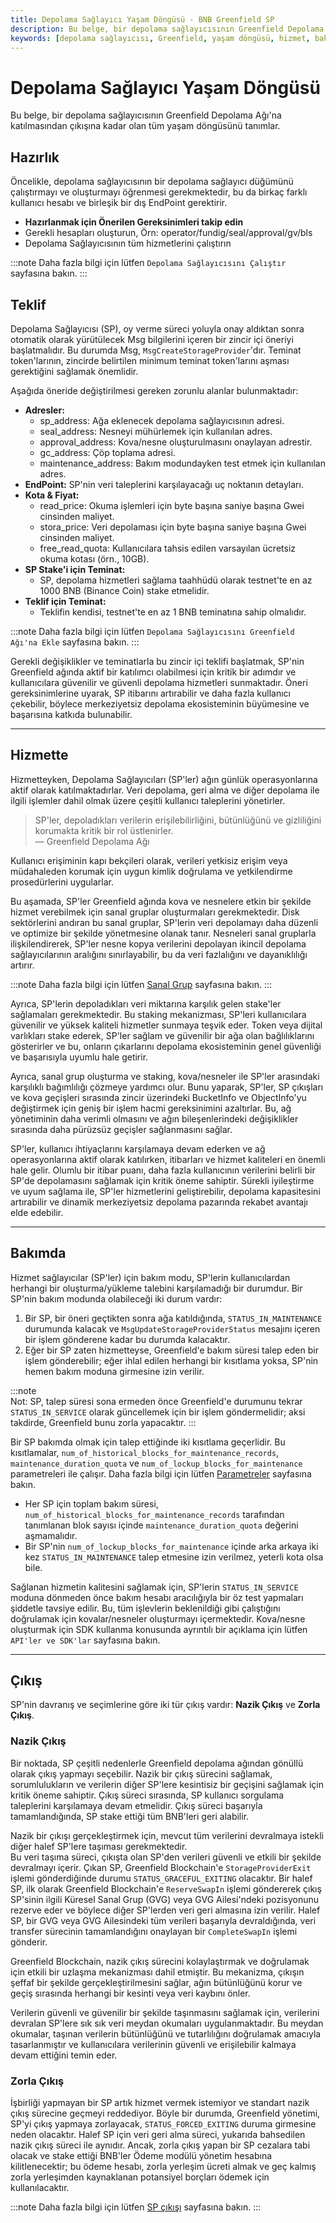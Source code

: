 ```yaml
---
title: Depolama Sağlayıcı Yaşam Döngüsü - BNB Greenfield SP
description: Bu belge, bir depolama sağlayıcısının Greenfield Depolama Ağı'na katılmasından çıkışına kadar olan tüm yaşam döngüsünü tanımlar. Depolama sağlayıcılarının süreçlerini, hizmette, bakımda ve çıkış aşamalarını detaylı bir şekilde ele almaktadır.
keywords: [depolama sağlayıcısı, Greenfield, yaşam döngüsü, hizmet, bakım, çıkış, veri koruma]
---
```


# Depolama Sağlayıcı Yaşam Döngüsü

Bu belge, bir depolama sağlayıcısının Greenfield Depolama Ağı'na katılmasından çıkışına kadar olan tüm yaşam döngüsünü tanımlar.

## Hazırlık

Öncelikle, depolama sağlayıcısının bir depolama sağlayıcı düğümünü çalıştırmayı ve oluşturmayı öğrenmesi gerekmektedir, bu da birkaç farklı kullanıcı hesabı ve birleşik bir dış EndPoint gerektirir.

- **Hazırlanmak için Önerilen Gereksinimleri takip edin**
- Gerekli hesapları oluşturun, Örn: operator/fundig/seal/approval/gv/bls
- Depolama Sağlayıcısının tüm hizmetlerini çalıştırın

:::note
    Daha fazla bilgi için lütfen `Depolama Sağlayıcısını Çalıştır` sayfasına bakın.
:::

## Teklif

Depolama Sağlayıcısı (SP), oy verme süreci yoluyla onay aldıktan sonra otomatik olarak yürütülecek Msg bilgilerini içeren bir zincir içi öneriyi başlatmalıdır. Bu durumda Msg, `MsgCreateStorageProvider`'dır. Teminat token'larının, zincirde belirtilen minimum teminat token'larını aşması gerektiğini sağlamak önemlidir.

Aşağıda öneride değiştirilmesi gereken zorunlu alanlar bulunmaktadır:

- **Adresler:**
  - sp_address: Ağa eklenecek depolama sağlayıcısının adresi.
  - seal_address: Nesneyi mühürlemek için kullanılan adres.
  - approval_address: Kova/nesne oluşturulmasını onaylayan adrestir.
  - gc_address: Çöp toplama adresi.
  - maintenance_address: Bakım modundayken test etmek için kullanılan adres.
- **EndPoint:** SP'nin veri taleplerini karşılayacağı uç noktanın detayları.
- **Kota & Fiyat:**
  - read_price: Okuma işlemleri için byte başına saniye başına Gwei cinsinden maliyet.
  - stora_price: Veri depolaması için byte başına saniye başına Gwei cinsinden maliyet.
  - free_read_quota: Kullanıcılara tahsis edilen varsayılan ücretsiz okuma kotası (örn., 10GB).
- **SP Stake'i için Teminat:**
  - SP, depolama hizmetleri sağlama taahhüdü olarak testnet'te en az 1000 BNB (Binance Coin) stake etmelidir.
- **Teklif için Teminat:**
  - Teklifin kendisi, testnet'te en az 1 BNB teminatına sahip olmalıdır.

:::note
    Daha fazla bilgi için lütfen `Depolama Sağlayıcısını Greenfield Ağı'na Ekle` sayfasına bakın.
:::

Gerekli değişiklikler ve teminatlarla bu zincir içi teklifi başlatmak, SP'nin Greenfield ağında aktif bir katılımcı olabilmesi için kritik bir adımdır ve kullanıcılara güvenilir ve güvenli depolama hizmetleri sunmaktadır. Öneri gereksinimlerine uyarak, SP itibarını artırabilir ve daha fazla kullanıcı çekebilir, böylece merkeziyetsiz depolama ekosisteminin büyümesine ve başarısına katkıda bulunabilir.

---

## Hizmette

Hizmetteyken, Depolama Sağlayıcıları (SP'ler) ağın günlük operasyonlarına aktif olarak katılmaktadırlar. Veri depolama, geri alma ve diğer depolama ile ilgili işlemler dahil olmak üzere çeşitli kullanıcı taleplerini yönetirler.

> SP'ler, depoladıkları verilerin erişilebilirliğini, bütünlüğünü ve gizliliğini korumakta kritik bir rol üstlenirler.  
> — Greenfield Depolama Ağı

Kullanıcı erişiminin kapı bekçileri olarak, verileri yetkisiz erişim veya müdahaleden korumak için uygun kimlik doğrulama ve yetkilendirme prosedürlerini uygularlar.

Bu aşamada, SP'ler Greenfield ağında kova ve nesnelere etkin bir şekilde hizmet verebilmek için sanal gruplar oluşturmaları gerekmektedir. Disk sektörlerini andıran bu sanal gruplar, SP'lerin veri depolamayı daha düzenli ve optimize bir şekilde yönetmesine olanak tanır. Nesneleri sanal gruplarla ilişkilendirerek, SP'ler nesne kopya verilerini depolayan ikincil depolama sağlayıcılarının aralığını sınırlayabilir, bu da veri fazlalığını ve dayanıklılığı artırır.

:::note
    Daha fazla bilgi için lütfen [Sanal Grup](https://github.com/bnb-chain/greenfield/blob/doc-refactor/docs/modules/virtual-group.md#abstract) sayfasına bakın.
:::

Ayrıca, SP'lerin depoladıkları veri miktarına karşılık gelen stake'ler sağlamaları gerekmektedir. Bu staking mekanizması, SP'leri kullanıcılara güvenilir ve yüksek kaliteli hizmetler sunmaya teşvik eder. Token veya dijital varlıkları stake ederek, SP'ler sağlam ve güvenilir bir ağa olan bağlılıklarını gösterirler ve bu, onların çıkarlarını depolama ekosisteminin genel güvenliği ve başarısıyla uyumlu hale getirir.

Ayrıca, sanal grup oluşturma ve staking, kova/nesneler ile SP'ler arasındaki karşılıklı bağımlılığı çözmeye yardımcı olur. Bunu yaparak, SP'ler, SP çıkışları ve kova geçişleri sırasında zincir üzerindeki BucketInfo ve ObjectInfo'yu değiştirmek için geniş bir işlem hacmi gereksinimini azaltırlar. Bu, ağ yönetiminin daha verimli olmasını ve ağın bileşenlerindeki değişiklikler sırasında daha pürüzsüz geçişler sağlanmasını sağlar.

SP'ler, kullanıcı ihtiyaçlarını karşılamaya devam ederken ve ağ operasyonlarına aktif olarak katılırken, itibarları ve hizmet kaliteleri en önemli hale gelir. Olumlu bir itibar puanı, daha fazla kullanıcının verilerini belirli bir SP'de depolamasını sağlamak için kritik öneme sahiptir. Sürekli iyileştirme ve uyum sağlama ile, SP'ler hizmetlerini geliştirebilir, depolama kapasitesini artırabilir ve dinamik merkeziyetsiz depolama pazarında rekabet avantajı elde edebilir.

---

## Bakımda

Hizmet sağlayıcılar (SP'ler) için bakım modu, SP'lerin kullanıcılardan herhangi bir oluşturma/yükleme talebini karşılamadığı bir durumdur. Bir SP'nin bakım modunda olabileceği iki durum vardır:

1. Bir SP, bir öneri geçtikten sonra ağa katıldığında, `STATUS_IN_MAINTENANCE` durumunda kalacak ve `MsgUpdateStorageProviderStatus` mesajını içeren bir işlem gönderene kadar bu durumda kalacaktır.
2. Eğer bir SP zaten hizmetteyse, Greenfield'e bakım süresi talep eden bir işlem gönderebilir; eğer ihlal edilen herhangi bir kısıtlama yoksa, SP'nin hemen bakım moduna girmesine izin verilir.

:::note  
    Not: SP, talep süresi sona ermeden önce Greenfield'e durumunu tekrar `STATUS_IN_SERVICE` olarak güncellemek için bir işlem göndermelidir; aksi takdirde, Greenfield bunu zorla yapacaktır.
:::

Bir SP bakımda olmak için talep ettiğinde iki kısıtlama geçerlidir. Bu kısıtlamalar, `num_of_historical_blocks_for_maintenance_records`, `maintenance_duration_quota` ve `num_of_lockup_blocks_for_maintenance` parametreleri ile çalışır. Daha fazla bilgi için lütfen [Parametreler](https://github.com/bnb-chain/greenfield/blob/doc-refactor/docs/modules/storage-provider.md#params) sayfasına bakın.

* Her SP için toplam bakım süresi, `num_of_historical_blocks_for_maintenance_records` tarafından tanımlanan blok sayısı içinde `maintenance_duration_quota` değerini aşmamalıdır.
* Bir SP'nin `num_of_lockup_blocks_for_maintenance` içinde arka arkaya iki kez `STATUS_IN_MAINTENANCE` talep etmesine izin verilmez, yeterli kota olsa bile.

Sağlanan hizmetin kalitesini sağlamak için, SP'lerin `STATUS_IN_SERVICE` moduna dönmeden önce bakım hesabı aracılığıyla bir öz test yapmaları şiddetle tavsiye edilir. Bu, tüm işlevlerin beklenildiği gibi çalıştığını doğrulamak için kovalar/nesneler oluşturmayı içermektedir. Kova/nesne oluşturmak için SDK kullanma konusunda ayrıntılı bir açıklama için lütfen `API'ler ve SDK'lar` sayfasına bakın.

---

## Çıkış

SP'nin davranış ve seçimlerine göre iki tür çıkış vardır: **Nazik Çıkış** ve **Zorla Çıkış**.

### Nazik Çıkış
Bir noktada, SP çeşitli nedenlerle Greenfield depolama ağından gönüllü olarak çıkış yapmayı seçebilir. 
Nazik bir çıkış sürecini sağlamak, sorumlulukların ve verilerin diğer SP'lere kesintisiz bir geçişini sağlamak için kritik öneme sahiptir. 
Çıkış süreci sırasında, SP kullanıcı sorgulama taleplerini karşılamaya devam etmelidir. Çıkış süreci başarıyla tamamlandığında, SP stake ettiği tüm BNB'leri geri alabilir.

Nazik bir çıkışı gerçekleştirmek için, mevcut tüm verilerini devralmaya istekli diğer halef SP'lere taşıması gerekmektedir.  
Bu veri taşıma süreci, çıkışta olan SP'den verileri güvenli ve etkili bir şekilde devralmayı içerir. 
Çıkan SP, Greenfield Blockchain'e `StorageProviderExit` işlemi gönderdiğinde durumu `STATUS_GRACEFUL_EXITING` olacaktır. 
Bir halef SP, ilk olarak Greenfield Blockchain'e `ReserveSwapIn` işlemi göndererek çıkış SP'sinin ilgili Küresel Sanal Grup (GVG) veya GVG Ailesi'ndeki pozisyonunu rezerve eder ve böylece diğer SP'lerden veri geri almasına izin verilir. 
Halef SP, bir GVG veya GVG Ailesindeki tüm verileri başarıyla devraldığında, veri transfer sürecinin tamamlandığını onaylayan bir `CompleteSwapIn` işlemi gönderir.

Greenfield Blockchain, nazik çıkış sürecini kolaylaştırmak ve doğrulamak için etkili bir uzlaşma mekanizması dahil etmiştir. 
Bu mekanizma, çıkışın şeffaf bir şekilde gerçekleştirilmesini sağlar, ağın bütünlüğünü korur ve geçiş sırasında herhangi bir kesinti veya veri kaybını önler.

Verilerin güvenli ve güvenilir bir şekilde taşınmasını sağlamak için, verilerini devralan SP'lere sık sık veri meydan okumaları uygulanmaktadır. 
Bu meydan okumalar, taşınan verilerin bütünlüğünü ve tutarlılığını doğrulamak amacıyla tasarlanmıştır ve kullanıcılara verilerinin güvenli ve erişilebilir kalmaya devam ettiğini temin eder.

### Zorla Çıkış
İşbirliği yapmayan bir SP artık hizmet vermek istemiyor ve standart nazik çıkış sürecine geçmeyi reddediyor. Böyle bir durumda, Greenfield yönetimi, SP'yi çıkış yapmaya zorlayacak, `STATUS_FORCED_EXITING` duruma girmesine neden olacaktır. Halef SP için veri geri alma süreci, yukarıda bahsedilen nazik çıkış süreci ile aynıdır.
Ancak, zorla çıkış yapan bir SP cezalara tabi olacak ve stake ettiği BNB'ler Ödeme modülü yönetim hesabına kilitlenecektir; bu ödeme hesabı, zorla yerleşim ücreti almak ve geç kalmış zorla yerleşimden kaynaklanan potansiyel borçları ödemek için kullanılacaktır.

:::note
    Daha fazla bilgi için lütfen [SP çıkışı](https://github.com/bnb-chain/greenfield/blob/doc-refactor/docs/modules/virtual-group.md#sp-exit-workflow) sayfasına bakın.
:::